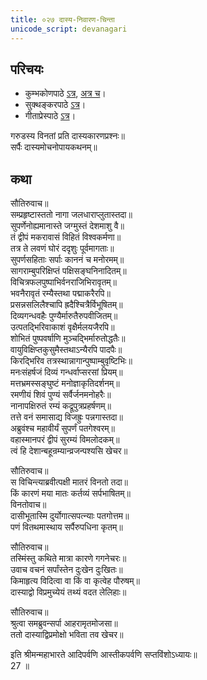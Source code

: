 ```yaml
---
title: ०२७ दास्य-निवारण-चिन्ता
unicode_script: devanagari
---
```


## परिचयः
- कुम्भकोणपाठे [ऽत्र](https://archive.org/details/mahAbhArata-kumbhakoNam/page/n369), [अत्र च](https://sanskritdocuments.org/mirrors/mahabharata/mbhK/mahabharata-k-01-sa.html)।
- सुक्थङ्करपाठे [ऽत्र](http://bombay.indology.info/mahabharata/text/UD/MBh01.txt)।
- गीताप्रेस्पाठे [ऽत्र](https://archive.org/stream/mahabharata01ramauoft#page/564/mode/2up)।

गरुडस्य विनतां प्रति दास्यकारणप्रश्नः॥  
सर्पैः दास्यमोचनोपायकथनम्॥  

## कथा

सौतिरुवाच॥  
सम्प्रहृष्टास्ततो नागा जलधाराप्लुतास्तदा॥  
सुपर्णेनोह्यमानास्ते जग्मुस्तं देशमाशु वै॥  
तं द्वीपं मकरावासं विहितं विश्वकर्मणा॥  
तत्र ते लवणं घोरं ददृशुः पूर्वमागताः॥  
सुपर्णसहिताः सर्पाः काननं च मनोरमम्॥  
सागराम्बुपरिक्षिप्तं पक्षिसङ्घनिनादितम्॥  
विचित्रफलपुष्पाभिर्वनराजिभिरावृतम्॥  
भवनैरावृतं रम्यैस्तथा पद्माकरैरपि॥  
प्रसन्नसलिलैश्चापि ह्रदैश्चित्रैर्विभूषितम्॥  
दिव्यगन्धवहैः पुण्यैर्मारुतैरुपवीजितम्॥  
उत्पतद्भिरिवाकाशं वृक्षैर्मलयजैरपि॥  
शोभितं पुष्पवर्षाणि मुञ्चद्भिर्मारुतोद्धतैः॥  
वायुविक्षिप्तकुसुमैस्तथाऽन्यैरपि पादपैः॥  
किरद्भिरिव तत्रस्थान्नागान्पुष्पाम्बुवृष्टिभिः॥  
मनःसंहर्षजं दिव्यं गन्धर्वाप्सरसां प्रियम्॥  
मत्तभ्रमस्सङ्घुष्टं मनोज्ञाकृतिदर्शनम्॥  
रमणीयं शिवं पुण्यं सर्वैर्जनमनोहरैः॥  
नानापक्षिरुतं रम्यं कद्रूपुत्रप्रहर्षणम्॥  
तत्ते वनं समासाद्य विजह्रुः पन्नगास्तदा॥  
अब्रुवंश्च महावीर्यं सुपर्णं पतगेश्वरम्॥  
वहास्मानपरं द्वीपं सुरम्यं विमलोदकम्॥  
त्वं हि देशान्बहून्रम्यान्व्रजन्पश्यसि खेचर॥  

सौतिरुवाच॥  
स विचिन्त्याब्रवीत्पक्षी मातरं विनतो तदा॥  
किं कारणं मया मातः कर्तव्यं सर्पभाषितम्॥  
विनतोवाच॥  
दासीभूतास्मि दुर्योगात्सपत्न्याः पतगोत्तम॥  
पणं वितथमास्थाय सर्पैरुपधिना कृतम्॥  

सौतिरुवाच॥  
तस्मिंस्तु कथिते मात्रा कारणे गगनेचरः॥  
उवाच वचनं सर्पांस्तेन दुःखेन दुःखितः॥  
किमाहृत्य विदित्वा वा किं वा कृत्वेह पौरुषम्॥  
दास्याद्वो विप्रमुच्येयं तथ्यं वदत लेलिहाः॥  

सौतिरुवाच॥  
श्रुत्वा समब्रुवन्सर्पा आहरामृतमोजसा॥  
ततो दास्याद्विप्रमोक्षो भविता तव खेचर॥  

इति श्रीमन्महाभारते आदिपर्वणि आस्तीकपर्वणि सप्तविंशोऽध्यायः॥  
27 ॥  

